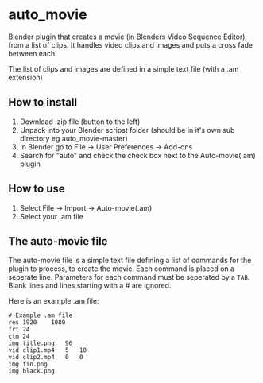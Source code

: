 # auto_movie
Blender plugin that creates a movie (in Blenders Video Sequence Editor), from a list of clips. It handles video clips and images and puts a cross fade between each. 

The list of clips and images are defined in a simple text file (with a .am extension)

## How to install
1. Download .zip file (button to the left)
2. Unpack into your Blender scripst folder (should be in it's own sub directory eg auto_movie-master)
3. In Blender go to File -> User Preferences -> Add-ons
4. Search for "auto" and check the check box next to the Auto-movie(.am) plugin

## How to use
1. Select File -> Import -> Auto-movie(.am)
2. Select your .am file

## The auto-movie file
The auto-movie file is a simple text file defining a list of commands for the plugin to process, to create the movie. Each command is placed on a seperate line. Parameters for each command must be seperated by a ```TAB```. Blank lines and lines starting with a # are ignored.

Here is an example .am file:

```
# Example .am file
res	1920	1080
frt	24
ctm	24
img	title.png	96
vid	clip1.mp4	5	10
vid	clip2.mp4	0	0
img	fin.png
img	black.png
```
